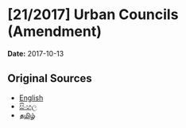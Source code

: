 # [21/2017] Urban Councils (Amendment)

**Date:** 2017-10-13

## Original Sources

- [English](https://documents.gov.lk/view/acts/2017/10/21-2017_E.pdf)
- [සිංහල](https://documents.gov.lk/view/acts/2017/10/21-2017_S.pdf)
- [தமிழ்](https://documents.gov.lk/view/acts/2017/10/21-2017_T.pdf)
